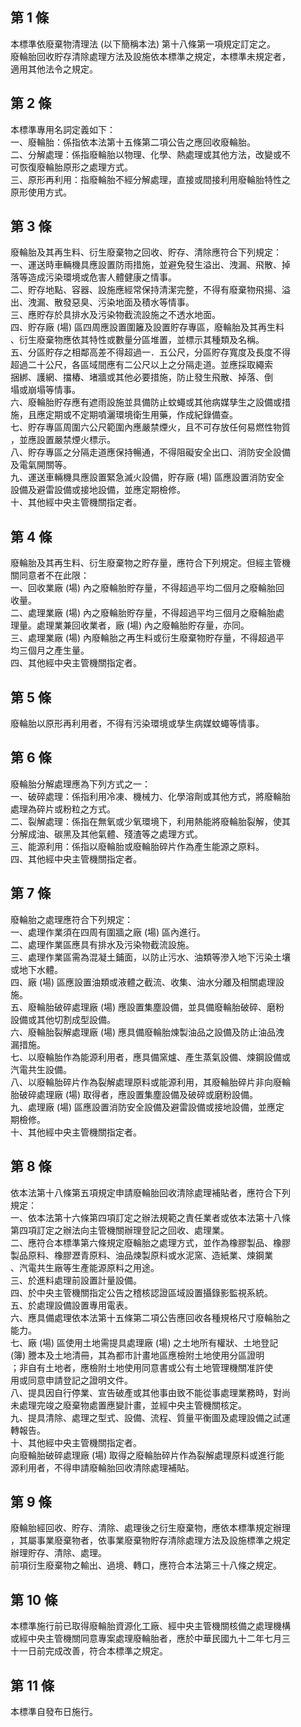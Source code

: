 第 1 條
-------
本標準依廢棄物清理法 (以下簡稱本法) 第十八條第一項規定訂定之。  
廢輪胎回收貯存清除處理方法及設施依本標準之規定，本標準未規定者，  
適用其他法令之規定。

第 2 條
-------
本標準專用名詞定義如下：  
一、廢輪胎：係指依本法第十五條第二項公告之應回收廢輪胎。  
二、分解處理：係指廢輪胎以物理、化學、熱處理或其他方法，改變或不  
    可恢復廢輪胎原形之處理方式。  
三、原形再利用：指廢輪胎不經分解處理，直接或間接利用廢輪胎特性之  
    原形使用方式。

第 3 條
-------
廢輪胎及其再生料、衍生廢棄物之回收、貯存、清除應符合下列規定：  
一、運送時車輛機具應設置防雨措施，並避免發生溢出、洩漏、飛散、掉  
    落等造成污染環境或危害人體健康之情事。  
二、貯存地點、容器、設施應經常保持清潔完整，不得有廢棄物飛揚、溢  
    出、洩漏、散發惡臭、污染地面及積水等情事。  
三、應貯存於具排水及污染物截流設施之不透水地面。  
四、貯存廠 (場) 區四周應設置圍籬及設置貯存專區，廢輪胎及其再生料  
    、衍生廢棄物應依其特性或數量分區堆置，並標示其種類及名稱。  
五、分區貯存之相鄰高差不得超過一．五公尺，分區貯存寬度及長度不得  
    超過二十公尺，各區域間應有二公尺以上之分隔走道。並應採取繩索  
    捆綁、護網、擋樁、堵牆或其他必要措施，防止發生飛散、掉落、倒  
    塌或崩塌等情事。  
六、廢輪胎貯存應有遮雨設施並具備防止蚊蠅或其他病媒孳生之設備或措  
    施，且應定期或不定期噴灑環境衛生用藥，作成紀錄備查。  
七、貯存專區周圍六公尺範圍內應嚴禁煙火，且不可存放任何易燃性物質  
    ，並應設置嚴禁煙火標示。  
八、貯存專區之分隔走道應保持暢通，不得阻礙安全出口、消防安全設備  
    及電氣開關等。  
九、運送車輛機具應設置緊急滅火設備，貯存廠 (場) 區應設置消防安全  
    設備及避雷設備或接地設備，並應定期檢修。  
十、其他經中央主管機關指定者。

第 4 條
-------
廢輪胎及其再生料、衍生廢棄物之貯存量，應符合下列規定。但經主管機  
關同意者不在此限：  
一、回收業廠 (場) 內之廢輪胎貯存量，不得超過平均二個月之廢輪胎回  
    收量。  
二、處理業廠 (場) 內之廢輪胎貯存量，不得超過平均三個月之廢輪胎處  
    理量。處理業兼回收業者，廠 (場) 內之廢輪胎貯存量，亦同。  
三、處理業廠 (場) 內廢輪胎之再生料或衍生廢棄物貯存量，不得超過平  
    均三個月之產生量。  
四、其他經中央主管機關指定者。

第 5 條
-------
廢輪胎以原形再利用者，不得有污染環境或孳生病媒蚊蠅等情事。

第 6 條
-------
廢輪胎分解處理應為下列方式之一：  
一、破碎處理：係指利用冷凍、機械力、化學溶劑或其他方式，將廢輪胎  
    處理為碎片或粉粒之方式。  
二、裂解處理：係指在無氧或少氧環境下，利用熱能將廢輪胎裂解，使其  
    分解成油、碳黑及其他氣體、殘渣等之處理方式。  
三、能源利用：係指以廢輪胎或廢輪胎碎片作為產生能源之原料。  
四、其他經中央主管機關指定者。

第 7 條
-------
廢輪胎之處理應符合下列規定：  
一、處理作業須在四周有圍牆之廠 (場) 區內進行。  
二、處理作業區應具有排水及污染物截流設施。  
三、處理作業區需為混凝土鋪面，以防止污水、油類等滲入地下污染土壤  
    或地下水體。  
四、廠 (場) 區應設置油類或液體之截流、收集、油水分離及相關處理設  
    施。  
五、廢輪胎破碎處理廠 (場) 應設置集塵設備，並具備廢輪胎破碎、磨粉  
    設備或其他切割成型設備。  
六、廢輪胎裂解處理廠 (場) 應具備廢輪胎煉製油品之設備及防止油品洩  
    漏措施。  
七、以廢輪胎作為能源利用者，應具備窯爐、產生蒸氣設備、煉鋼設備或  
    汽電共生設備。  
八、以廢輪胎碎片作為裂解處理原料或能源利用，其廢輪胎碎片非向廢輪  
    胎破碎處理廠 (場) 取得者，應設置集塵設備及破碎或磨粉設備。  
九、處理廠 (場) 區應設置消防安全設備及避雷設備或接地設備，並應定  
    期檢修。  
十、其他經中央主管機關指定者。

第 8 條
-------
依本法第十八條第五項規定申請廢輪胎回收清除處理補貼者，應符合下列  
規定：  
一、依本法第十六條第四項訂定之辦法規範之責任業者或依本法第十八條  
    第四項訂定之辦法向主管機關辦理登記之回收、處理業。  
二、應符合本標準第六條規定廢輪胎之處理方式，並作為橡膠製品、橡膠  
    製品原料、橡膠瀝青原料、油品煉製原料或水泥窯、造紙業、煉鋼業  
    、汽電共生廠等生產能源原料之用途。  
三、於進料處理前設置計量設備。  
四、於中央主管機關指定公告之稽核認證區域設置攝錄影監視系統。  
五、於處理設備設置專用電表。  
六、應具備處理依本法第十五條第二項公告應回收各種規格尺寸廢輪胎之  
    能力。  
七、廠 (場) 區使用土地需提具處理廠 (場) 之土地所有權狀、土地登記  
     (簿) 謄本及土地清冊，其為都市計畫地區應檢附土地使用分區證明  
    ；非自有土地者，應檢附土地使用同意書或公有土地管理機關准許使  
    用或同意申請登記之證明文件。  
八、提具因自行停業、宣告破產或其他事由致不能從事處理業務時，對尚  
    未處理完竣之廢棄物處置應變計畫，並經中央主管機關核定。  
九、提具清除、處理之型式、設備、流程、質量平衡圖及處理設備之試運  
    轉報告。  
十、其他經中央主管機關指定者。  
向廢輪胎破碎處理廠 (場) 取得之廢輪胎碎片作為裂解處理原料或進行能  
源利用者，不得申請廢輪胎回收清除處理補貼。

第 9 條
-------
廢輪胎經回收、貯存、清除、處理後之衍生廢棄物，應依本標準規定辦理  
，其屬事業廢棄物者，依事業廢棄物貯存清除處理方法及設施標準之規定  
辦理貯存、清除、處理。  
前項衍生廢棄物之輸出、過境、轉口，應符合本法第三十八條之規定。

第 10 條
--------
本標準施行前已取得廢輪胎資源化工廠、經中央主管機關核備之處理機構  
或經中央主管機關同意專案處理廢輪胎者，應於中華民國九十二年七月三  
十一日前完成改善，符合本標準之規定。

第 11 條
--------
本標準自發布日施行。

